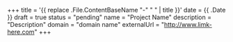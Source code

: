 +++
title = '{{ replace .File.ContentBaseName "-" " " | title }}'
date = {{ .Date }}
draft = true
status = "pending"
name = "Project Name"
description = "Description"
domain = "domain name"
externalUrl = "http://www.limk-here.com"
+++
